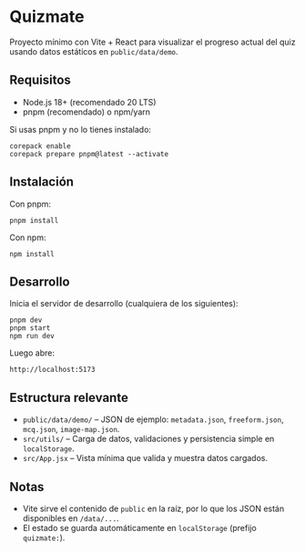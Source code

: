 # Quizmate

Proyecto mínimo con Vite + React para visualizar el progreso actual del quiz usando datos estáticos en `public/data/demo`.

## Requisitos

- Node.js 18+ (recomendado 20 LTS)
- pnpm (recomendado) o npm/yarn

Si usas pnpm y no lo tienes instalado:

```
corepack enable
corepack prepare pnpm@latest --activate
```

## Instalación

Con pnpm:

```
pnpm install
```

Con npm:

```
npm install
```

## Desarrollo

Inicia el servidor de desarrollo (cualquiera de los siguientes):

```
pnpm dev
pnpm start
npm run dev
```

Luego abre:

```
http://localhost:5173
```

## Estructura relevante

- `public/data/demo/` – JSON de ejemplo: `metadata.json`, `freeform.json`, `mcq.json`, `image-map.json`.
- `src/utils/` – Carga de datos, validaciones y persistencia simple en `localStorage`.
- `src/App.jsx` – Vista mínima que valida y muestra datos cargados.

## Notas

- Vite sirve el contenido de `public` en la raíz, por lo que los JSON están disponibles en `/data/...`.
- El estado se guarda automáticamente en `localStorage` (prefijo `quizmate:`).
